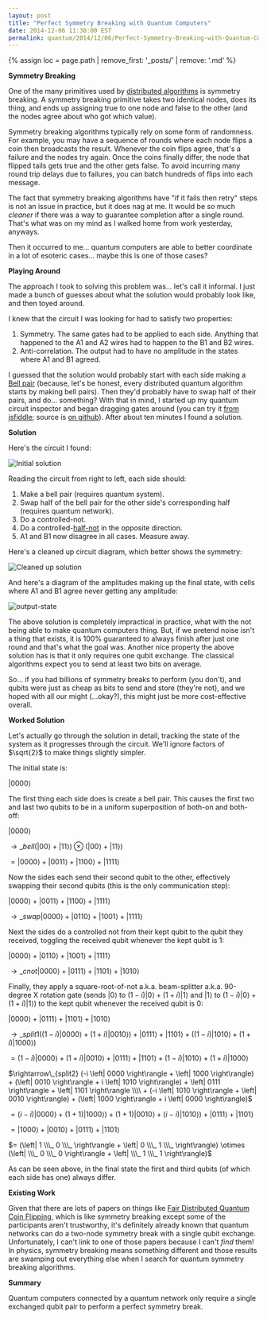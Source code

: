 ```yaml
---
layout: post
title: "Perfect Symmetry Breaking with Quantum Computers"
date: 2014-12-06 11:30:00 EST
permalink: quantum/2014/12/06/Perfect-Symmetry-Breaking-with-Quantum-Computers.html
---
```


{% assign loc = page.path | remove_first: '_posts/' | remove: '.md' %}

**Symmetry Breaking**

One of the many primitives used by [distributed algorithms](http://en.wikipedia.org/wiki/Distributed_algorithm) is symmetry breaking. A symmetry breaking primitive takes two identical nodes, does its thing, and ends up assigning true to one node and false to the other (and the nodes agree about who got which value).

Symmetry breaking algorithms typically rely on some form of randomness. For example, you may have a sequence of rounds where each node flips a coin then broadcasts the result. Whenever the coin flips agree, that's a failure and the nodes try again. Once the coins finally differ, the node that flipped tails gets true and the other gets false. To avoid incurring many round trip delays due to failures, you can batch hundreds of flips into each message.

The fact that symmetry breaking algorithms have "if it fails then retry" steps is not an issue in practice, but it does nag at me. It would be so much *cleaner* if there was a way to guarantee completion after a single round. That's what was on my mind as I walked home from work yesterday, anyways.

Then it occurred to me... quantum computers are able to better coordinate in a lot of esoteric cases... maybe this is one of those cases?

**Playing Around**

The approach I took to solving this problem was... let's call it informal. I just made a bunch of guesses about what the solution would probably look like, and then toyed around.

I knew that the circuit I was looking for had to satisfy two properties:

1. Symmetry. The same gates had to be applied to each side. Anything that happened to the A1 and A2 wires had to happen to the B1 and B2 wires.
2. Anti-correlation. The output had to have no amplitude in the states where A1 and B1 agreed.

I guessed that the solution would probably start with each side making a [Bell pair](http://en.wikipedia.org/wiki/Bell_state) (because, let's be honest, every distributed quantum algorithm starts by making bell pairs). Then they'd probably have to swap half of their pairs, and do... something?
With that in mind, I started up my quantum circuit inspector and began dragging gates around (you can try it [from jsfiddle](http://jsfiddle.net/c4f5z73v/2/); source is [on github](https://github.com/Strilanc/Quantum-Circuit-Inspector)).
After about ten minutes I found a solution.

**Solution**

Here's the circuit I found:

<img style="max-width:100%;" alt="Initial solution" src="/assets/{{ loc }}/initial-solution.png"/>

Reading the circuit from right to left, each side should:

1. Make a bell pair (requires quantum system).
2. Swap half of the bell pair for the other side's corresponding half (requires quantum network).
3. Do a controlled-not.
4. Do a controlled-[half-not](http://en.wikipedia.org/wiki/Beam_splitter) in the opposite direction.
5. A1 and B1 now disagree in all cases. Measure away.

Here's a cleaned up circuit diagram, which better shows the symmetry:

<img style="max-width:100%;" alt="Cleaned up solution" src="/assets/{{ loc }}/cleaned-up-solution.png"/>

And here's a diagram of the amplitudes making up the final state, with cells where A1 and B1 agree never getting any amplitude:

<img style="max-width:100%;" alt="output-state" src="/assets/{{ loc }}/output-state.png"/>

The above solution is completely impractical in practice, what with the not being able to make quantum computers thing. But, if we pretend noise isn't a thing that exists, it is 100% guaranteed to always finish after just one round and that's what the goal was. Another nice property the above solution has is that it only requires one qubit exchange. The classical algorithms expect you to send at least two bits on average.

So... if you had billions of symmetry breaks to perform (you don't), and qubits were just as cheap as bits to send and store (they're not), and we hoped with all our might (...okay?), this might just be more cost-effective overall.

**Worked Solution**

Let's actually go through the solution in detail, tracking the state of the system as it progresses through the circuit. We'll ignore factors of $\sqrt{2}$ to make things slightly simpler.

The initial state is:

$\left| 0000 \right\rangle$

The first thing each side does is create a bell pair. This causes the first two and last two qubits to be in a uniform superposition of both-on and both-off:

$\left| 0000 \right\rangle$

$\rightarrow\_{bell} (\left| 00 \right\rangle + \left| 11 \right\rangle) \otimes (\left| 00 \right\rangle + \left| 11 \right\rangle)$

$= \left| 0000 \right\rangle + \left| 0011 \right\rangle + \left| 1100 \right\rangle + \left| 1111 \right\rangle$ 

Now the sides each send their second qubit to the other, effectively swapping their second qubits (this is the only communication step):

$\left| 0000 \right\rangle + \left| 0011 \right\rangle + \left| 1100 \right\rangle + \left| 1111 \right\rangle$

$\rightarrow\_{swap} \left| 0000 \right\rangle + \left| 0110 \right\rangle + \left| 1001 \right\rangle + \left| 1111 \right\rangle$ 

Next the sides do a controlled not from their kept qubit to the qubit they received, toggling the received qubit whenever the kept qubit is 1:

$\left| 0000 \right\rangle + \left| 0110 \right\rangle + \left| 1001 \right\rangle + \left| 1111 \right\rangle$ 

$\rightarrow\_{cnot} \left| 0000 \right\rangle + \left| 0111 \right\rangle + \left| 1101 \right\rangle + \left| 1010 \right\rangle$ 

Finally, they apply a square-root-of-not a.k.a. beam-splitter a.k.a. 90-degree X rotation gate (sends $\left| 0 \right\rangle$ to $(1-i) \left| 0 \right\rangle + (1+i) \left| 1 \right\rangle$ and $\left| 1 \right\rangle$ to $(1-i) \left| 0 \right\rangle + (1+i) \left| 1 \right\rangle$) to the kept qubit whenever the received qubit is 0:

$\left| 0000 \right\rangle + \left| 0111 \right\rangle + \left| 1101 \right\rangle + \left| 1010 \right\rangle$ 

$\rightarrow\_{split1} ((1-i) \left| 0000 \right\rangle + (1+i) \left| 0010 \right\rangle) + \left| 0111 \right\rangle + \left| 1101 \right\rangle + ((1-i) \left| 1010 \right\rangle + (1+i) \left| 1000 \right\rangle)$ 

$= (1-i) \left| 0000 \right\rangle + (1+i) \left| 0010 \right\rangle + \left| 0111 \right\rangle + \left| 1101 \right\rangle + (1-i) \left| 1010 \right\rangle + (1+i) \left| 1000 \right\rangle$ 

$\rightarrow\_{split2} (-i \left| 0000 \right\rangle + \left| 1000 \right\rangle) + (\left| 0010 \right\rangle + i \left| 1010 \right\rangle) + \left| 0111 \right\rangle + \left| 1101 \right\rangle \\\\ + (-i \left| 1010 \right\rangle + \left| 0010 \right\rangle) + (\left| 1000 \right\rangle + i \left| 0000 \right\rangle)$

$= (i-i) \left| 0000 \right\rangle + (1+1) \left| 1000 \right\rangle) + (1+1) \left| 0010 \right\rangle + (i-i) \left| 1010 \right\rangle) + \left| 0111 \right\rangle + \left| 1101 \right\rangle$

$= \left| 1000 \right\rangle + \left| 0010 \right\rangle + \left| 0111 \right\rangle + \left| 1101 \right\rangle$

$= (\left| 1 \\\_ 0 \\\_ \right\rangle + \left| 0 \\\_ 1 \\\_ \right\rangle) \otimes (\left| \\\_ 0 \\\_ 0 \right\rangle + \left| \\\_ 1 \\\_ 1 \right\rangle)$

As can be seen above, in the final state the first and third qubits (of which each side has one) always differ.

**Existing Work**

Given that there are lots of papers on things like [Fair Distributed Quantum Coin Flipping](http://arxiv.org/pdf/0904.3945v2.pdf), which is like symmetry breaking except some of the participants aren't trustworthy, it's definitely already known that quantum networks can do a two-node symmetry break with a single qubit exchange. Unfortunately, I can't link to one of those papers because I can't *find* them! In physics, symmetry breaking means something different and those results are swamping out everything else when I search for quantum symmetry breaking algorithms.

**Summary**

Quantum computers connected by a quantum network only require a single exchanged qubit pair to perform a perfect symmetry break.
